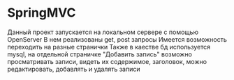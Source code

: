 # SpringMVC

Данный проект запускается на локальном сервере с помощью OpenServer
В нем реализованы get, post запросы
Имеется возможность переходить на разные странички
Также в каестве бд используется mysql, на отдельной страничке "Добавить запись" возможно просматривать записи, видеть их содержимое, заголовок, можно редактировать, добавлять и удалять записи
